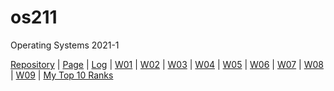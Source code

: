 # os211
Operating Systems 2021-1

[Repository](https://github.com/tarameccaluna/os211) |
[Page](https://tarameccaluna.github.io/os211/) |
[Log](https://github.com/tarameccaluna/os211/blob/master/TXT/mylog.txt) |
[W01](https://github.com/tarameccaluna/os211/blob/master/w01.md) |
[W02](https://github.com/tarameccaluna/os211/blob/master/w02.md) |
[W03](https://github.com/tarameccaluna/os211/blob/master/w03.md) |
[W04](https://github.com/tarameccaluna/os211/blob/master/w04.md) |
[W05](https://github.com/tarameccaluna/os211/blob/master/w05.md) |
[W06](https://github.com/tarameccaluna/os211/blob/master/w06.md) |
[W07](https://github.com/tarameccaluna/os211/blob/master/w07.md) |
[W08](https://github.com/tarameccaluna/os211/blob/master/w08.md) |
[W09](https://github.com/tarameccaluna/os211/blob/master/w09.md) |
[My Top 10 Ranks](https://tarameccaluna.github.io/os211/TXT/myrank.txt)

